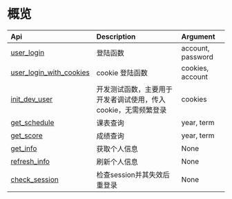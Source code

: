 # 概览


| Api                                        | Description                                                     | Argument          |
| :----------------------------------------- | :-------------------------------------------------------------- | :---------------- |
| [user_login](./user_login.md)              | 登陆函数                                                        | account, password |
| [user_login_with_cookies](./user_login.md) | cookie 登陆函数                                                 | cookies, account  |
| [init_dev_user](./user_login.md)           | 开发测试函数，主要用于开发者调试使用，传入 cookie，无需频繁登录          | cookies           |
| [get_schedule](./get_schedule.md)          | 课表查询                                                        | year, term        |
| [get_score](./get_score.md)                | 成绩查询                                                        | year, term        |
| [get_info](./get_info.md)                  | 获取个人信息                                                    | None              |
| [refresh_info](./others.md)                | 刷新个人信息                                                    | None              |
| [check_session](./others.md)               | 检查session并其失效后重登录                                     | None              |

